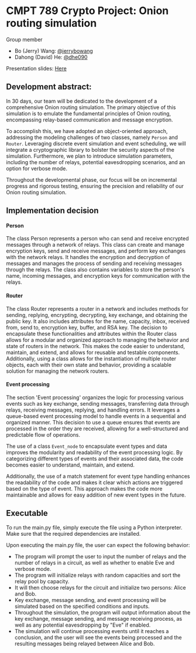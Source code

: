 # CMPT 789 Crypto Project: Onion routing simulation

Group member
- Bo (Jerry) Wang: [@jerrybowang](https://github.com/jerrybowang)
- Dahong (David) He: [@dhe090](https://github.com/dhe090)

Presentation slides: [Here](https://docs.google.com/presentation/d/1muDHKt8YVSxH8j-A7-r8dOfu93beE1Jk5AtuUaKl4vk/edit?usp=sharing)

## Development abstract:

In 30 days, our team will be dedicated to the development of a comprehensive Onion routing simulation. The primary objective of this simulation is to emulate the fundamental principles of Onion routing, encompassing relay-based communication and message encryption.

To accomplish this, we have adopted an object-oriented approach, addressing the modeling challenges of two classes, namely `Person` and `Router`. Leveraging discrete event simulation and event scheduling, we will integrate a cryptographic library to bolster the security aspects of the simulation. Furthermore, we plan to introduce simulation parameters, including the number of relays, potential eavesdropping scenarios, and an option for verbose mode.

Throughout the developmental phase, our focus will be on incremental progress and rigorous testing, ensuring the precision and reliability of our Onion routing simulation.  

## Implementation decision

#### Person

The class Person represents a person who can send and receive encrypted messages through a network of relays. This class can create and manage encryption keys, send and receive messages, and perform key exchanges with the network relays. It handles the encryption and decryption of messages and manages the process of sending and receiving messages through the relays. The class also contains variables to store the person's name, incoming messages, and encryption keys for communication with the relays. 

#### Router
The class Router represents a router in a network and includes methods for sending, replying, encrypting, decrypting, key exchange, and obtaining the public key. It also includes attributes for the name, capacity, inbox, received from, send to, encryption key, buffer, and RSA key. The decision to encapsulate these functionalities and attributes within the Router class allows for a modular and organized approach to managing the behavior and state of routers in the network. This makes the code easier to understand, maintain, and extend, and allows for reusable and testable components. Additionally, using a class allows for the instantiation of multiple router objects, each with their own state and behavior, providing a scalable solution for managing the network routers.


#### Event processing
The section 'Event processing' organizes the logic for processing various events such as key exchange, sending messages, transferring data through relays, receiving messages, replying, and handling errors. It leverages a queue-based event processing model to handle events in a sequential and organized manner. This decision to use a queue ensures that events are processed in the order they are received, allowing for a well-structured and predictable flow of operations.

The use of a class `Event_node` to encapsulate event types and data improves the modularity and readability of the event processing logic. By categorizing different types of events and their associated data, the code becomes easier to understand, maintain, and extend.

Additionally, the use of a match statement for event type handling enhances the readability of the code and makes it clear which actions are triggered based on the type of event. This approach makes the code more maintainable and allows for easy addition of new event types in the future.

## Executable
To run the main.py file, simply execute the file using a Python interpreter. Make sure that the required dependencies are installed.

Upon executing the main.py file, the user can expect the following behavior:

- The program will prompt the user to input the number of relays and the number of relays in a circuit, as well as whether to enable Eve and verbose mode.
- The program will initialize relays with random capacities and sort the relay pool by capacity.
- It will then choose relays for the circuit and initialize two persons: Alice and Bob.
- Key exchange, message sending, and event processing will be simulated based on the specified conditions and inputs.
- Throughout the simulation, the program will output information about the key exchange, message sending, and message receiving process, as well as any potential eavesdropping by "Eve" if enabled.
- The simulation will continue processing events until it reaches a conclusion, and the user will see the events being processed and the resulting messages being relayed between Alice and Bob.
